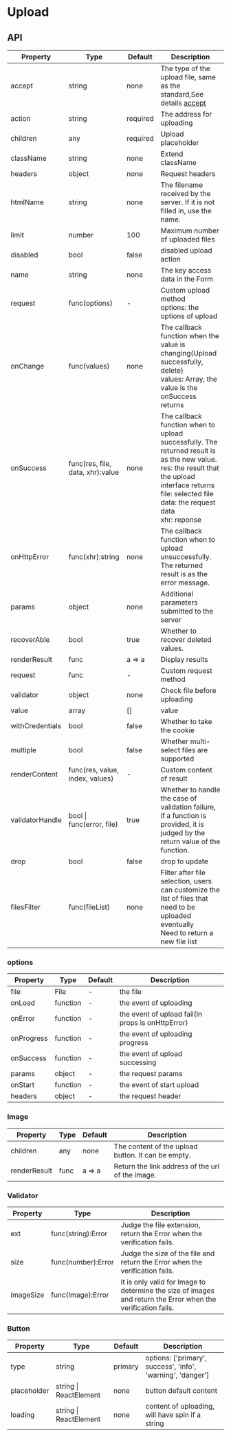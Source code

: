 # Upload

<example />

## API

| Property | Type | Default | Description |
| --- | --- | --- | --- |
| accept | string | none | The type of the upload file, same as the standard,See details [accept](https://developer.mozilla.org/en-US/docs/Web/HTML/Element/input/file#accept)  |
| action | string | required | The address for uploading |
| children | any | required | Upload placeholder |
| className | string | none | Extend className |
| headers | object | none | Request headers |
| htmlName | string | none | The filename received by the server. If it is not filled in, use the name. |
| limit | number | 100 | Maximum number of uploaded files |
| disabled | bool | false | disabled upload action | 
| name | string | none | The key access data in the Form  |
| request | func(options) | - | Custom upload method<br /> options: the options of upload |
| onChange | func(values) | none | The callback function when the value is changing(Upload successfully, delete)<br />values: Array, the value is the onSuccess returns |
| onSuccess | func(res, file, data, xhr):value | none | The callback function when to upload successfully. The returned result is as the new value. <br />res: the result that the upload interface returns<br />file: selected file<br /> data: the request data<br /> xhr: reponse |
| onHttpError | func(xhr):string | none | The callback function when to upload unsuccessfully. The returned result is as the error message. |
| params | object | none | Additional parameters submitted to the server |
| recoverAble | bool | true | Whether to recover deleted values. |
| renderResult | func | a => a | Display results |
| request | func | - | Custom request method |
| validator | object | none | Check file before uploading |
| value | array | \[] | value |
| withCredentials | bool | false | Whether to take the cookie |
| multiple | bool | false | Whether multi-select files are supported |
| renderContent | func(res, value, index, values) | - | Custom content of result  | 
| validatorHandle | bool \| func(error, file) | true | Whether to handle the case of validation failure, if a function is provided, it is judged by the return value of the function. |
| drop | bool | false | drop to update |
| filesFilter | func(fileList) | none | Filter after file selection, users can customize the list of files that need to be uploaded eventually<br />Need to return a new file list |

### options 

| Property | Type | Default | Description |
| --- | --- | --- | --- |
| file |  File | - |  the file |
| onLoad | function | - | the event of uploading |
| onError | function | - | the event of upload fail(in props is onHttpError) |
| onProgress | function | - | the event of uploading progress |
| onSuccess | function | - | the event of upload successing |
| params | object | - | the request params |
| onStart | function | - | the event of start upload |
| headers | object | - | the request header |

### Image

| Property | Type | Default | Description |
| --- | --- | --- | --- |
| children | any | none | The content of the upload button. It can be empty. |
| renderResult | func | a => a | Return the link address of the url of the image.|


### Validator

| Property | Type | Description |
| --- | --- | --- |
| ext | func(string):Error | Judge the file extension, return the Error when the verification fails. |
| size | func(number):Error | Judge the size of the file and return the Error when the verification fails. |
| imageSize | func(Image):Error | It is only valid for Image to determine the size of images and return the Error when the verification fails. |

### Button

| Property | Type | Default | Description |
| --- | --- | --- | --- |
| type | string | primary | options: \['primary', success', 'info', 'warning', 'danger'\] |
| placeholder | string \| ReactElement | none | button default content |
| loading | string \| ReactElement | none | content of uploading, will have spin if a string |
